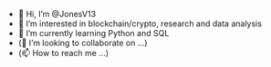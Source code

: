 - 👋 Hi, I’m @JonesV13
- 👀 I’m interested in blockchain/crypto, research and data analysis
- 🌱 I’m currently learning Python and SQL
- (💞️ I’m looking to collaborate on ...)
- (📫 How to reach me ...)

<!---
JonesV13/JonesV13 is a ✨ special ✨ repository because its `README.md` (this file) appears on your GitHub profile.
You can click the Preview link to take a look at your changes.
--->
